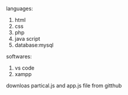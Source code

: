 languages:
1) html
2) css
3) php
4) java script
5) database:mysql

softwares:
1) vs code
2) xampp

downloas partical.js and app.js file from gitthub

